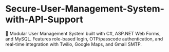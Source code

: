 # Secure-User-Management-System-with-API-Support
🔐 Modular User Management System built with C#, ASP.NET Web Forms, and MySQL. Features role-based login, OTP/passcode authentication, and real-time integration with Twilio, Google Maps, and Gmail SMTP.
